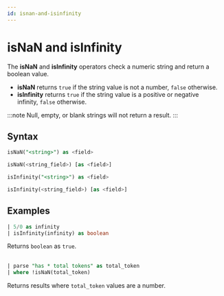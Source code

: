 ```yaml
---
id: isnan-and-isinfinity
---
```


# isNaN and isInfinity

The **isNaN** and **isInfinity** operators check a numeric string and return a boolean value.

* **isNaN** returns `true` if the string value is not a number, `false` otherwise.
* **isInfinity** returns `true` if the string value is a positive or negative infinity, `false` otherwise.

:::note
Null, empty, or blank strings will not return a result.
:::

## Syntax

```sql
isNaN("<string>") as <field>
```

```sql
isNaN(<string_field>) [as <field>]
```

```sql
isInfinity("<string>") as <field>
```

```sql
isInfinity(<string_field>) [as <field>]
```

## Examples

```sql
| 5/0 as infinity
| isInfinity(infinity) as boolean
```
      
Returns `boolean` as `true`.  
     
```sql
| parse "has * total tokens" as total_token
| where !isNaN(total_token)
``` 
      
Returns results where `total_token` values are a number.

 
